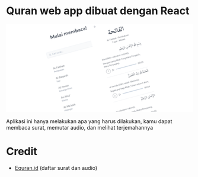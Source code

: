 # Quran web app dibuat dengan React 

![Screenshot]( https://raw.githubusercontent.com/Febri-i/Quran-App/main/thumbnail.png )

Aplikasi ini hanya melakukan apa yang harus dilakukan, kamu dapat membaca surat, memutar audio, dan melihat terjemahannya

# Credit
- [Equran.id](https://equran.id/apidev) (daftar surat dan audio)
